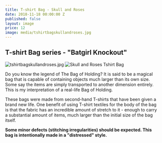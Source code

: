 ```yaml
---
title: T-shirt Bag - Skull and Roses
date: 2018-11-18 00:00:00 Z
published: false
layout: image
price: 12
image: media/tshirtbagskullandroses.jpg
---
```


## T-shirt Bag series - "Batgirl Knockout"
![tshirtbagskullandroses.jpg]({{site.baseurl}}/media/tshirtbagskullandroses.jpg)
![Skull and Roses Tshirt Bag]({{site.baseurl}}/media/tshirtbagskullandroseshanging.jpg)


Do you know the legend of The Bag of Holding? It is said to be a magical bag that is capable of containing objects much larger than its own size. Some say the items are simply transported to another dimension entirely. This is my interpretation of a real-life Bag of Holding.

These bags were made from second-hand T-shirts that have been given a brand new life. One benefit of using T-shirt textiles for the body of the bag is that the fabric has an incredible amount of stretch to it - enough to carry a substantial amount of items, much larger than the initial size of the bag itself.


**Some minor defects (stitching irregularities) should be expected. This bag is intentionally made in a "distressed" style.**